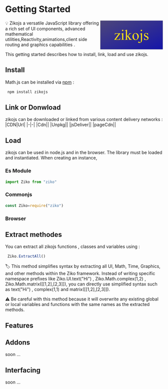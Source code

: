 # Getting Started
<img src="../../../assets/zikojs.png" width="200" align="right" alt="zikojs logo">
💡 Zikojs a versatile JavaScript library offering a rich set of UI components, advanced mathematical utilities,Reactivity,animations,client side routing and graphics capabilities .

This getting started describes how to install, link, load and use zikojs.

## Install 
Math.js can be installed via [npm]() :
```bash
 npm install zikojs
```
## Link or Donwload

zikojs can be downloaded or linked from various content delivery networks :
|CDN|Url|
|-|-|
|Cdn||
|Unpkg||
|jsDeliver||
|pageCdn||

## Load
zikojs can be used in node.js and in the browser. 
The library must be loaded and instantiated. When creating an instance,
 ### Es Module
```js
import Ziko from "ziko"
```
 ### Commonjs
```js
const Ziko=require("ziko")
```
 ### Browser 
## Extract methodes
You can extract all zikojs functions , classes and variables using : 
 ```js
  Ziko.ExtractAll()
 ```
🏷️ This method simplifies syntax by extracting all UI, Math, Time, Graphics, and other methods within the Ziko framework. Instead of writing specific namespace prefixes like Ziko.UI.text("Hi") , Ziko.Math.complex(1,2) , Ziko.Math.matrix([[1,2],[2,3]]), you can directly use simplified syntax such as text("Hi") , complex(1,1) and matrix([[1,2],[2,3]]).

⚠️ Be careful with this method because it will overwrite any existing global or local variables and functions with the same names as the extracted methods.

## Features
## Addons
 soon ...
## Interfacing 
 soon ...

